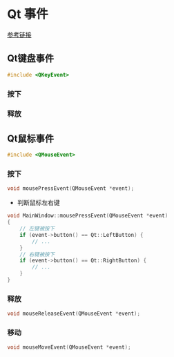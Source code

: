 <!--
 * @Description: 
 * @Version: 1.0
 * @Author: Li Yuanhao
 * @Email: dalao_li@163.com
 * @Date: 2023-02-27 00:30:30
 * @LastEditors: Li Yuanhao
 * @LastEditTime: 2023-02-27 00:30:38
-->

# Qt 事件


[参考链接](https://www.cnblogs.com/linuxAndMcu/)

## Qt键盘事件

```c
#include <QKeyEvent>
```


### 按下


### 释放


## Qt鼠标事件

```c
#include <QMouseEvent>
```

### 按下

```c
void mousePressEvent(QMouseEvent *event);
```

- 判断鼠标左右键

```c
void MainWindow::mousePressEvent(QMouseEvent *event)
{   
    // 左键被按下
    if (event->button() == Qt::LeftButton) {
        // ...
    }
    // 右键被按下
    if (event->button() == Qt::RightButton) {
        // ...
    }
}

```

### 释放

```c
void mouseReleaseEvent(QMouseEvent *event);
```


### 移动


```c
void mouseMoveEvent(QMouseEvent *event);
```
